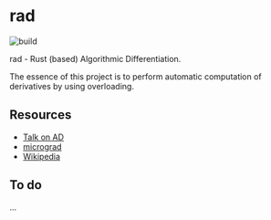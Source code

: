 # rad
![build](https://github.com/hidal00p/rad/actions/workflows/build.yml/badge.svg)

rad - Rust (based) Algorithmic Differentiation.

The essence of this project is to perform automatic computation of derivatives
by using overloading.

## Resources
* [Talk on AD](https://www.youtube.com/watch?v=ne99laPUxN4)
* [micrograd](https://github.com/karpathy/micrograd)
* [Wikipedia](https://en.wikipedia.org/wiki/Automatic_differentiation)

## To do
...
